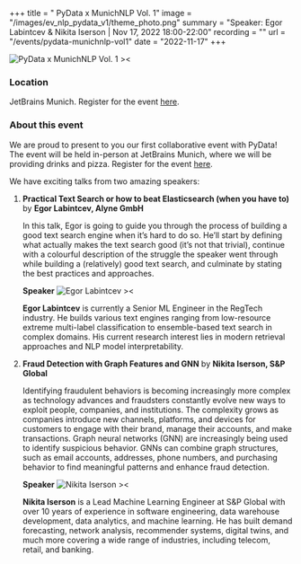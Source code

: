 +++
title = " PyData x MunichNLP Vol. 1"
image = "/images/ev_nlp_pydata_v1/theme_photo.png"
summary = "Speaker: Egor Labintcev & Nikita Iserson | Nov 17, 2022 18:00-22:00"
recording = ""
url = "/events/pydata-munichnlp-vol1"
date = "2022-11-17"
+++

<!--more-->

![PyData x MunichNLP Vol. 1 ><](/images/ev_nlp_pydata_v1/theme_photo.png)

### Location

JetBrains Munich. Register for the event [here](https://www.meetup.com/pydata-munchen/events/289404125/?_xtd=gqFyqTMyNjU0NTQxOKFwo2FwaQ%253D%253D&from=ref).

### About this event

We are proud to present to you our first collaborative event with PyData! The event will be held in-person at JetBrains Munich, where we will be providing drinks and pizza. Register for the event [here](https://www.meetup.com/pydata-munchen/events/289404125/?_xtd=gqFyqTMyNjU0NTQxOKFwo2FwaQ%253D%253D&from=ref).

We have exciting talks from two amazing speakers:

1. **Practical Text Search or how to beat Elasticsearch (when you have to)** by **Egor Labintcev, Alyne GmbH**

   In this talk, Egor is going to guide you through the process of building a good text search engine when it’s hard to do so. He’ll start by defining what actually makes the text search good (it’s not that trivial), continue with a colourful description of the struggle the speaker went through while building a (relatively) good text search, and culminate by stating the best practices and approaches.

   **Speaker**
   ![Egor Labintcev ><](/images/egor-labintcev.jpg)

   **Egor Labintcev** is currently a Senior ML Engineer in the RegTech industry. He builds various text engines ranging from low-resource extreme multi-label classification to ensemble-based text search in complex domains. His current research interest lies in modern retrieval approaches and NLP model interpretability.

2. **Fraud Detection with Graph Features and GNN** by **Nikita Iserson, S&P Global**

   Identifying fraudulent behaviors is becoming increasingly more complex as technology advances and fraudsters constantly evolve new ways to exploit people, companies, and institutions. The complexity grows as companies introduce new channels, platforms, and devices for customers to engage with their brand, manage their accounts, and make transactions. Graph neural networks (GNN) are increasingly being used to identify suspicious behavior. GNNs can combine graph structures, such as email accounts, addresses, phone numbers, and purchasing behavior to find meaningful patterns and enhance fraud detection.

    **Speaker**
   ![Nikita Iserson ><](/images/nikita-iserson.jpg)

   **Nikita Iserson** is a Lead Machine Learning Engineer at S&P Global with over 10 years of experience in software engineering, data warehouse development, data analytics, and machine learning. He has built demand forecasting, network analysis, recommender systems, digital twins, and much more covering a wide range of industries, including telecom, retail, and banking.
 